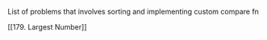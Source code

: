 
List of problems that involves sorting and implementing custom compare fn

[[179. Largest Number]]
